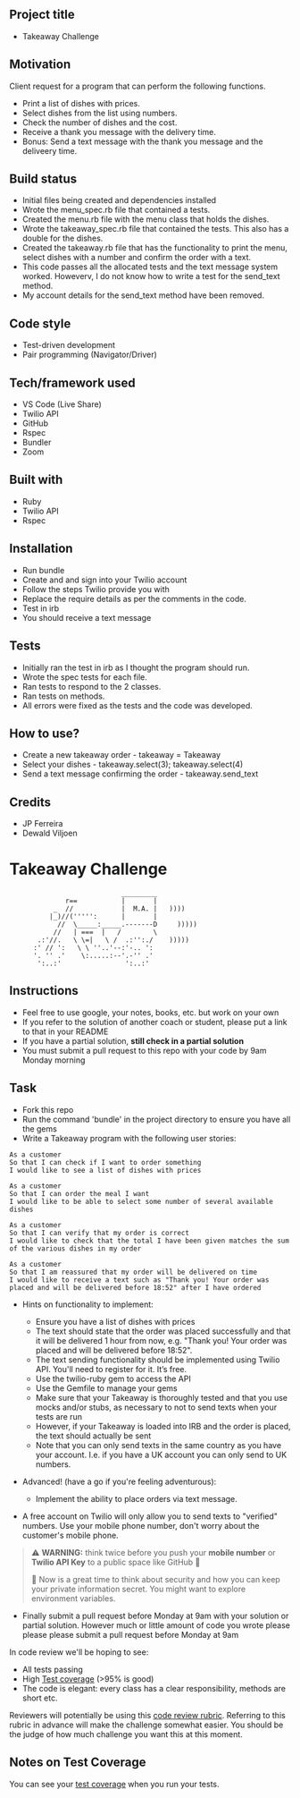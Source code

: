 ## Project title
* Takeaway Challenge

## Motivation

Client request for a program that can perform the following functions.
* Print a list of dishes with prices.
* Select dishes from the list using numbers.
* Check the number of dishes and the cost.
* Receive a thank you message with the delivery time.
* Bonus: Send a text message with the thank you message and the deliveery time.

## Build status
* Initial files being created and dependencies installed
* Wrote the menu_spec.rb file that contained a tests.
* Created the menu.rb file with the menu class that holds the dishes. 
* Wrote the takeaway_spec.rb file that contained the tests. This also has a double for the dishes.
* Created the takeaway.rb file that has the functionality to print the menu, select dishes with a number and confirm the order with a text.
* This code passes all the allocated tests and the text message system worked. Howeverv, I do not know how to write a test for the send_text method.
* My account details for the send_text method have been removed.

## Code style
* Test-driven development
* Pair programming (Navigator/Driver)

## Tech/framework used
* VS Code (Live Share)
* Twilio API
* GitHub
* Rspec
* Bundler
* Zoom

## Built with
* Ruby
* Twilio API
* Rspec

## Installation
* Run bundle
* Create and and sign into your Twilio account
* Follow the steps Twilio provide you with
* Replace the require details as per the comments in the code.
* Test in irb
* You should receive a text message 

## Tests
* Initially ran the test in irb as I thought the program should run.
* Wrote the spec tests for each file.
* Ran tests to respond to the 2 classes.
* Ran tests on methods.
* All errors were fixed as the tests and the code was developed.

## How to use?
* Create a new takeaway order - takeaway = Takeaway
* Select your dishes - takeaway.select(3); takeaway.select(4)
* Send a text message confirming the order - takeaway.send_text

## Credits
* JP Ferreira
* Dewald Viljoen

Takeaway Challenge
==================
```
                            _________
              r==           |       |
           _  //            |  M.A. |   ))))
          |_)//(''''':      |       |
            //  \_____:_____.-------D     )))))
           //   | ===  |   /        \
       .:'//.   \ \=|   \ /  .:'':./    )))))
      :' // ':   \ \ ''..'--:'-.. ':
      '. '' .'    \:.....:--'.-'' .'
       ':..:'                ':..:'

 ```

Instructions
-------

* Feel free to use google, your notes, books, etc. but work on your own
* If you refer to the solution of another coach or student, please put a link to that in your README
* If you have a partial solution, **still check in a partial solution**
* You must submit a pull request to this repo with your code by 9am Monday morning

Task
-----

* Fork this repo
* Run the command 'bundle' in the project directory to ensure you have all the gems
* Write a Takeaway program with the following user stories:

```
As a customer
So that I can check if I want to order something
I would like to see a list of dishes with prices

As a customer
So that I can order the meal I want
I would like to be able to select some number of several available dishes

As a customer
So that I can verify that my order is correct
I would like to check that the total I have been given matches the sum of the various dishes in my order

As a customer
So that I am reassured that my order will be delivered on time
I would like to receive a text such as "Thank you! Your order was placed and will be delivered before 18:52" after I have ordered
```

* Hints on functionality to implement:
  * Ensure you have a list of dishes with prices
  * The text should state that the order was placed successfully and that it will be delivered 1 hour from now, e.g. "Thank you! Your order was placed and will be delivered before 18:52".
  * The text sending functionality should be implemented using Twilio API. You'll need to register for it. It’s free.
  * Use the twilio-ruby gem to access the API
  * Use the Gemfile to manage your gems
  * Make sure that your Takeaway is thoroughly tested and that you use mocks and/or stubs, as necessary to not to send texts when your tests are run
  * However, if your Takeaway is loaded into IRB and the order is placed, the text should actually be sent
  * Note that you can only send texts in the same country as you have your account. I.e. if you have a UK account you can only send to UK numbers.

* Advanced! (have a go if you're feeling adventurous):
  * Implement the ability to place orders via text message.

* A free account on Twilio will only allow you to send texts to "verified" numbers. Use your mobile phone number, don't worry about the customer's mobile phone.

> :warning: **WARNING:** think twice before you push your **mobile number** or **Twilio API Key** to a public space like GitHub :eyes:
>
> :key: Now is a great time to think about security and how you can keep your private information secret. You might want to explore environment variables.

* Finally submit a pull request before Monday at 9am with your solution or partial solution.  However much or little amount of code you wrote please please please submit a pull request before Monday at 9am


In code review we'll be hoping to see:

* All tests passing
* High [Test coverage](https://github.com/makersacademy/course/blob/master/pills/test_coverage.md) (>95% is good)
* The code is elegant: every class has a clear responsibility, methods are short etc.

Reviewers will potentially be using this [code review rubric](docs/review.md).  Referring to this rubric in advance will make the challenge somewhat easier.  You should be the judge of how much challenge you want this at this moment.

Notes on Test Coverage
------------------

You can see your [test coverage](https://github.com/makersacademy/course/blob/master/pills/test_coverage.md) when you run your tests.
